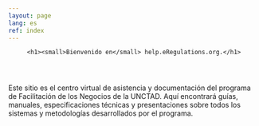 ```yaml
---
layout: page
lang: es
ref: index
---
```


<header>

	<h1><small>Bienvenido en</small> help.eRegulations.org.</h1>

</header>

<div class="row">
  <div class="col-md-12">
		<p>Este sitio es el centro virtual de asistencia y documentación del programa de Facilitación de los Negocios de la UNCTAD. Aquí encontrará guías, manuales, especificaciones técnicas y presentaciones sobre todos los sistemas y metodologías desarrollados por el programa.</p>
  </div>
</div>
